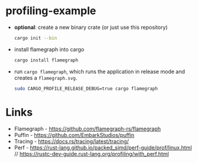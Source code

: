 # profiling-example
* **optional**: create a new binary crate (or just use this repository)
  ```bash
  cargo init --bin
  ```
* install flamegraph into cargo
  ```bash
  cargo install flamegraph
  ```
* run `cargo flamegraph`, which runs the application in release mode and creates a `flamegraph.svg`.
  ```bash
  sudo CARGO_PROFILE_RELEASE_DEBUG=true cargo flamegraph
  ````


# Links
* Flamegraph - https://github.com/flamegraph-rs/flamegraph
* Puffin - https://github.com/EmbarkStudios/puffin
* Tracing - https://docs.rs/tracing/latest/tracing/
* Perf - https://rust-lang.github.io/packed_simd/perf-guide/prof/linux.html // https://rustc-dev-guide.rust-lang.org/profiling/with_perf.html
